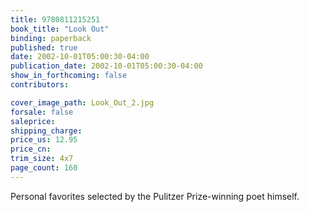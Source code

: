 ```yaml
---
title: 9780811215251
book_title: "Look Out"
binding: paperback
published: true
date: 2002-10-01T05:00:30-04:00
publication_date: 2002-10-01T05:00:30-04:00
show_in_forthcoming: false
contributors:

cover_image_path: Look_Out_2.jpg
forsale: false
saleprice:
shipping_charge:
price_us: 12.95
price_cn:
trim_size: 4x7
page_count: 160
---
```

Personal favorites selected by the Pulitzer Prize-winning poet himself.

